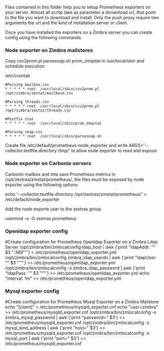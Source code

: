 

Files contained in this folder help you to setup Prometheus exporters on your server.
Almost all scritp take as parameter a donwnload url, that point to the file you want to download and install.
Only the push proxy require two arguments the url and the kind of installation server or client.

Once you have installed the exporters on a Zimbra server you can create config using the following commands.


### Node exporter on Zimbra mailstores
Copy csv2prom.pl parsesoap.sh prom_zmqstat in /usr/local/sbin and schedule execution

/etc/crontab

```
#Parsing mailbox.csv
* * * * * root  /usr/local/sbin/csv2prom.pl /opt/zimbra/zmstat/mailboxd.csv

#Parsing threads.csv
* * * * * root  /usr/local/sbin/csv2prom.pl /opt/zimbra/zmstat/threads.csv

#Postfix stat
* * * * * root  /usr/local/sbin/prom_zmqstat

#Parsing soap.csv
* * * * * root  /usr/local/sbin/parsesoap.sh
```

Create file /etc/default/prometheus-node_exporter and write ARGS='--collector.textfile.directory /tmp/' to allow node exporter to read and expose

### Node exporter on Carbonio servers

Carbonio mailbox and mta save Prometheus metrics in /opt/zextras/zmstat/prometheus/, the files must be exposed by node exporter using the following options 

echo '--collector.textfile.directory /opt/zextras/zmstat/prometheus/' > /etc/default/node_exporter

Add the node exporte user  to the zextras group

usermod -a -G zextras prometheus

### Openldap exporter config

#Create configuration for Prometheus Openldap Exporter on a Zimbra Ldap Server
/opt/zimbra/bin/zmlocalconfig ldap_host | awk {'print "ldapAddr: \"" $3 ":389\""'} > /etc/prometheus/openldap_exporter.yml
/opt/zimbra/bin/zmlocalconfig zimbra_ldap_userdn | awk {'print "ldapUser: \"" $3 "\""'} >> /etc/prometheus/openldap_exporter.yml
/opt/zimbra/bin/zmlocalconfig -s zimbra_ldap_password | awk {'print "ldapPass: \"" $3 "\""'} >> /etc/prometheus/openldap_exporter.yml
echo "interval: 1m" >> /etc/prometheus/openldap_exporter.yml

### Mysql exporter config

#Create configuration for Prometheus Mysql Exporter on a Zimbra Mailstore
echo "[client]" > /etc/prometheus/mysqld_exporter.cnf
echo "user=zimbra" >> /etc/prometheus/mysqld_exporter.cnf
/opt/zimbra/bin/zmlocalconfig -s zimbra_mysql_password | awk {'print "password=" $3'} >> /etc/prometheus/mysqld_exporter.cnf
/opt/zimbra/bin/zmlocalconfig -s mysql_bind_address | awk {'print "host=" $3'} >> /etc/prometheus/mysqld_exporter.cnf
/opt/zimbra/bin/zmlocalconfig -s mysql_port | awk {'print "port=" $3'} >> /etc/prometheus/mysqld_exporter.cnf

